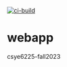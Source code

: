 [![ci-build](https://github.com/neu-ramya/webapp/actions/workflows/ci_build.yml/badge.svg)](https://github.com/neu-ramya/webapp/actions/workflows/ci_build.yml)
# webapp
csye6225-fall2023

